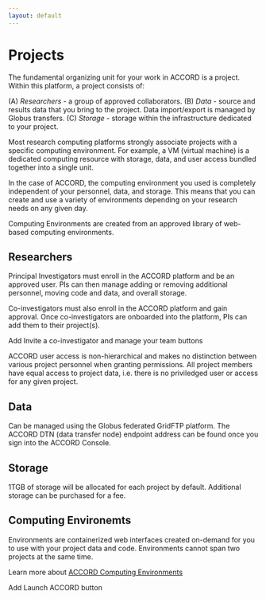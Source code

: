 ```yaml
---
layout: default
---
```


# Projects

The fundamental organizing unit for your work in ACCORD is a project. Within this platform, a project consists of:

(A) *Researchers* - a group of approved collaborators.
(B) *Data* - source and results data that you bring to the project. Data import/export is managed by Globus transfers.
(C) *Storage* - storage within the infrastructure dedicated to your project.

Most research computing platforms strongly associate projects with a specific computing environment. For example,
a VM (virtual machine) is a dedicated computing resource with storage, data, and user access bundled together into a 
single unit.

In the case of ACCORD, the computing environment you used is completely independent of your personnel, data, and storage. This means
that you can create and use a variety of environments depending on your research needs on any given day.

Computing Environments are created from an approved library of web-based computing environments.


## Researchers

Principal Investigators must enroll in the ACCORD platform and be an approved user. PIs can then manage
adding or removing additional personnel, moving code and data, and overall storage.

Co-investigators must also enroll in the ACCORD platform and gain approval. 
Once co-investigators are onboarded into the platform, PIs can add them
to their project(s).

Add Invite a co-investigator and manage your team buttons


ACCORD user access is non-hierarchical and makes no distinction between various project personnel when granting permissions. 
All project members have equal access to project data, i.e. there is no priviledged user or access for any given project.

## Data

Can be managed using the Globus federated GridFTP platform. The ACCORD DTN (data transfer node) endpoint
address can be found once you sign into the ACCORD Console.

## Storage

1TGB of storage will be allocated for each project by default. Additional storage can be purchased for a fee.

## Computing Environemts

Environments are containerized web interfaces created on-demand for you to use with your project data and code. Environments cannot span two projects at the same time.

Learn more about [ACCORD Computing Environments](environments.html)

Add Launch ACCORD button

